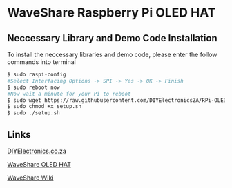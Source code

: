 # WaveShare Raspberry Pi OLED HAT
## Neccessary Library and Demo Code Installation

To install the neccessary libraries and demo code, please enter the follow commands into terminal
```bash 
$ sudo raspi-config
#Select Interfacing Options -> SPI -> Yes -> OK -> Finish
$ sudo reboot now
#Now wait a minute for your Pi to reboot
$ sudo wget https://raw.githubusercontent.com/DIYElectronicsZA/RPi-OLED-1.3-HAT-WaveShare/master/setup.sh
$ sudo chmod +x setup.sh
$ sudo ./setup.sh
```
## Links

[DIYElectronics.co.za](https://www.diyelectronics.co.za/store/)

[WaveShare OLED HAT](https://www.diyelectronics.co.za/store/displays/1950-3-inch-oled-hat-for-raspberry-pi-128x64.html?search_query=raspberry+pi+oled&results=6)

[WaveShare Wiki](https://www.waveshare.com/1.3inch-oled-hat.htm)
